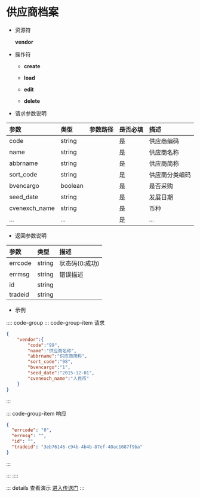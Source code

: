 # 供应商档案

- 资源符

  **vendor**
  
- 操作符

  - **create** <Badge type="tip" text="v1" vertical="top" />

  - **load** <Badge type="tip" text="v2" vertical="top" />

  - **edit** <Badge type="tip" text="v2" vertical="top" />

  - **delete** <Badge type="tip" text="v2" vertical="top" />

- 请求参数说明

|参数			|类型	|参数路径	|是否必填	|描述					|
|:-				|:-		|:-			|:-			|:-						|
|code			|string	|			|是			|供应商编码				|
|name			|string	|			|是			|供应商名称				|
|abbrname		|string	|			|是			|供应商简称				|
|sort_code		|string |			|是			|供应商分类编码			|
|bvencargo		|boolean|			|是			|是否采购				|
|seed_date		|string |			|是			|发展日期				|
|cvenexch_name	|string |			|是			|币种				    |
|...			|...	|			|是			|...				    |

- 返回参数说明

|参数   |类型     |描述           |
|:-     |:-       |:-            |
|errcode|string   |状态码(0:成功) |
|errmsg |string   |错误描述       |
|id     |string   |               |
|tradeid|string   |               |

- 示例

:::: code-group
::: code-group-item 请求

```json
{
    "vendor":{
        "code":"99",
        "name":"供应商名称",
        "abbrname":"供应商简称",
        "sort_code":"98",
        "bvencargo":"1",
        "seed_date":"2015-12-01",
        "cvenexch_name":"人民币"
    }
}
```

:::

::: code-group-item 响应

```json
{
  "errcode": "0",
  "errmsg": "",
  "id": "",
  "tradeid": "3eb76146-c94b-4b4b-87ef-40ac1087f9ba"
}
```

:::

:::
::::

::: details 查看演示
[进入传送门](http://47.117.141.19/gif/vendor.gif)
:::
